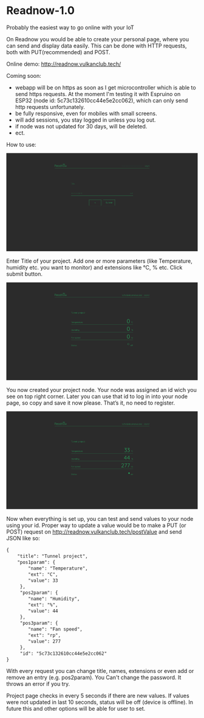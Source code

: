 # Readnow-1.0
Probably the easiest way to go online with your IoT

On Readnow you would be able to create your personal page, where you can send and display data easily. This can be done with HTTP requests, both with PUT(recommended) and POST.

Online demo: http://readnow.vulkanclub.tech/

Coming soon:
- webapp will be on https as soon as I get microcontroller which is able to send https requests. At the moment I'm testing it           with Espruino on ESP32 (node id: 5c73c132610cc44e5e2cc062), which can only send http requests unfortunately.
- be fully responsive, even for mobiles with small screens.
- will add sessions, you stay logged in unless you log out.
- if node was not updated for 30 days, will be deleted.
- ect.

How to use:

![](screenshots/Screenshot_mainpage_Readnow.png)

Enter Title of your project. Add one or more parameters (like Temperature, humidity etc. you want to monitor) and extensions like °C, % etc. Click submit button.


![](screenshots/Screenshot_nodeview_Readnow.png)

You now created your project node. Your node was assigned an id wich you see on top right corner. Later you can use that id to log in into your node page, so copy and save it now please.
That’s it, no need to register.


![](screenshots/Screenshot_node_with_value_Readnow.png)

Now when everything is set up, you can test and send values to your node using your id.
Proper way to update a value would be to make a PUT (or POST) request on http://readnow.vulkanclub.tech/postValue and send JSON like so:

```
{
    "title": "Tunnel project",
    "pos1param": {
        "name": "Temperature",
        "ext": "C",
        "value": 33
     },
     "pos2param": {
        "name": "Humidity",
        "ext": "%",
        "value": 44
     },
     "pos3param": {
        "name": "Fan speed",
        "ext": "rp",
        "value": 277
     },
     "id": "5c73c132610cc44e5e2cc062"
}
```
With every request you can change title, names, extensions or even add or remove an entry (e.g. pos2param).
You Can't change the password. It throws an error if you try.

Project page checks in every 5 seconds if there are new values.
If values were not updated in last 10 seconds, status will be off (device is offline). In future this and other options will be able for user to set.
